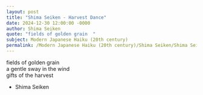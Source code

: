 ```yaml
---
layout: post
title: "Shima Seiken - Harvest Dance"
date: 2024-12-30 12:00:00 -0000
author: Shima Seiken
quote: "fields of golden grain  "
subject: Modern Japanese Haiku (20th century)
permalink: /Modern Japanese Haiku (20th century)/Shima Seiken/Shima Seiken - Harvest Dance
---
```


fields of golden grain  
a gentle sway in the wind  
gifts of the harvest  



- Shima Seiken
